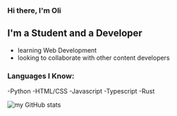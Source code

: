 ### Hi there, I'm Oli

## I'm a Student and a Developer

- learning Web Development
- looking to collaborate with other content developers

### Languages I Know:
-Python
-HTML/CSS
-Javascript
-Typescript
-Rust

![my GitHub stats](https://github-readme-stats.vercel.app/api?username=oliiiiiiiiiiiii&count_private=true&show_icons=true&theme=radical)
